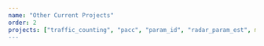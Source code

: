 ```yaml
---
name: "Other Current Projects"
order: 2
projects: ["traffic_counting", "pacc", "param_id", "radar_param_est", mix_traffic_est"]
---
```

